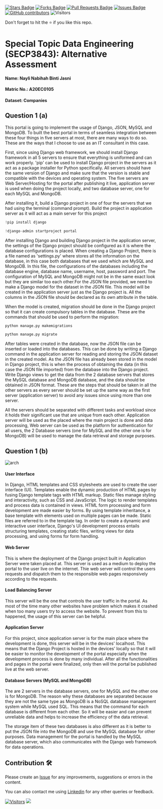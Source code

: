 <a href="https://github.com/drshahizan/SECP3843/stargazers"><img src="https://img.shields.io/github/stars/drshahizan/SECP3843" alt="Stars Badge"/></a>
<a href="https://github.com/drshahizan/SECP3843/network/members"><img src="https://img.shields.io/github/forks/drshahizan/SECP3843" alt="Forks Badge"/></a>
<a href="https://github.com/drshahizan/SECP3843/pulls"><img src="https://img.shields.io/github/issues-pr/drshahizan/SECP3843" alt="Pull Requests Badge"/></a>
<a href="https://github.com/drshahizan/SECP3843/issues"><img src="https://img.shields.io/github/issues/drshahizan/SECP3843" alt="Issues Badge"/></a>
<a href="https://github.com/drshahizan/SECP3843/graphs/contributors"><img alt="GitHub contributors" src="https://img.shields.io/github/contributors/drshahizan/SECP3843?color=2b9348"></a>
![Visitors](https://api.visitorbadge.io/api/visitors?path=https%3A%2F%2Fgithub.com%2Fdrshahizan%2FSECP3843&labelColor=%23d9e3f0&countColor=%23697689&style=flat)


Don't forget to hit the :star: if you like this repo.

# Special Topic Data Engineering (SECP3843): Alternative Assessment

#### Name: Nayli Nabihah Binti Jasni
#### Matric No.: A20EC0105
#### Dataset: Companies

## Question 1 (a)
This portal is going to implement the usage of Django, JSON, MySQL and MongoDB. To built the best portal in terms of seamless integration between these four things in five servers at most, there are many ways to do so. These are the ways that I choose to use as an IT consultant in this case.

First, since using Django web framework, we should install Django framework in all 5 servers to ensure that everything is uniformed and can work properly. 'pip' can be used to install Django project in the servers as it act as a package installer for Python specifically. All servers should have the same version of Django and make sure that the version is stable and compatible with the devices and operating system. The five servers are Web Server/Hosting for the portal after publishing it live, application server is used when doing the project locally, and two database server, one for each MySQL and MongoDB.

After installing it, build a Django project in one of four the servers that we had using the terminal (command prompt). Build the project in application server as it will act as a main server for this project

```python
!pip install django
```

```python
!django-admin startproject portal
```

After installing Django and building Django project in the application server, the settings of the Django project should be configured as it is where the database configurations is placed. When creating a Django Project, there is a file named as 'settings.py' where stores all the information on the database, in this case both databases that we used which are MySQL and MongoDB. In this file, the configurations of the databases including the database engine, database name, username, host, password and port. The configuration of MySQL and MongoDB might not be in the same exact look but they are similar too each other.For the JSON file provided, we need to make a Django model for the dataset in the JSON file. This model will be created in the application server just as the Django project is. All the columns in the JSON file should be declared as its own attribute in the table.

When the model is created, migration should be done in the Django project so that it can create compulsory tables in the database. These are the commands that should be used to perform the migration:
```python
python manage.py makemigrations
```
```python
python manage.py migrate
```

After tables were created in the database, now the JSON file can be inserted or loaded into the databases. This can be done by writing a Django command in the application server for reading and storing the JSON dataset in the created model. As the JSON file has already been stored in the model in  Django project, this is when the process of obtaining the data (in this case the JSON file imported) from the database into the Django project. Write Django views to get the data from the 2 database servers that stores the MySQL database and MongoDB database,  and the data should be obtained in JSON format. These are the steps that should be taken in all the other servers as every server should be set up the same way as the first server (application server) to avoid any issues since using more than one server. 

All the servers should be separated with different tasks and workload since it holds their significant use that are unique from each other. Application server will be used as the placed where the main project is done and data processing, Web server can be used as the platform for authentication for all users, the 2 Database servers (one for MySQL and the other one is for MongoDB) will be used to manage the data retrieval and storage purposes. 

## Question 1 (b)

![arch](https://github.com/drshahizan/SECP3843/blob/main/submission/naylinabihah/question%201/files/images/archi.png)


#### User Interface

In Django, HTML templates and CSS stylesheets are used to create the user interface (UI). Templates enable the dynamic production of HTML pages by fusing Django template tags with HTML markup. Static files manage styling and interactivity, such as CSS and JavaScript. The logic to render templates and process data is contained in views. HTML form processing and form development are made easier by forms. By using template inheritance, a base template with elements used on multiple pages can be made. Static files are referred to in the template tag. In order to create a dynamic and interactive user interface, Django's UI development process entails structuring templates, creating static files, writing views for data processing, and using forms for form handling.


#### Web Server

This is where the deployment of the Django project built in Application Server were taken placed at. This server is used as a medium to deploy the portal to the user live on the internet. Thie web server will control the users requests and dispatch them to the responsible web pages responsively according to the requests.

#### Load Balancing Server

This server will be the one that controls the user traffic in the portal. As most of the time many other websites have problem which makes it crashed when too many users try to access the website. To prevent from this to happened, the usage of this server can be helpful.


#### Application Server

For this project, since application server is for the main place where the development is done, this server will be in the devices' localhost. This means that the Django Project is hosted in the devices' locally so that it will be easier to monitor the development of the portal especially when the development process is done by many individual. After all the functionalities and pages in the portal were finalized, only then will the portal be published live at the web server.  

#### Database Servers (MySQL and MongoDB)

The are 2 servers in the database servers, one for MySQL and the other one is for MongoDB. The reason why these databases are separated because they are not the same type as MongoDB is a NoSQL database management system while MySQL used SQL. This means that the command for each database is different from each other. So it will be easier and can prevent unreliable data and helps to increase the efficiency of the data retrieval. 

The storage item of these two databases is also different as it is better to put the JSON file into the MongoDB and use the MySQL database for other purposes. Data management for the portal is handled by the MySQL database server, which also communicates with the Django web framework for data operations.




## Contribution 🛠️
Please create an [Issue](https://github.com/drshahizan/special-topic-data-engineering/issues) for any improvements, suggestions or errors in the content.

You can also contact me using [Linkedin](https://www.linkedin.com/in/drshahizan/) for any other queries or feedback.

[![Visitors](https://api.visitorbadge.io/api/visitors?path=https%3A%2F%2Fgithub.com%2Fdrshahizan&labelColor=%23697689&countColor=%23555555&style=plastic)](https://visitorbadge.io/status?path=https%3A%2F%2Fgithub.com%2Fdrshahizan)
![](https://hit.yhype.me/github/profile?user_id=81284918)


